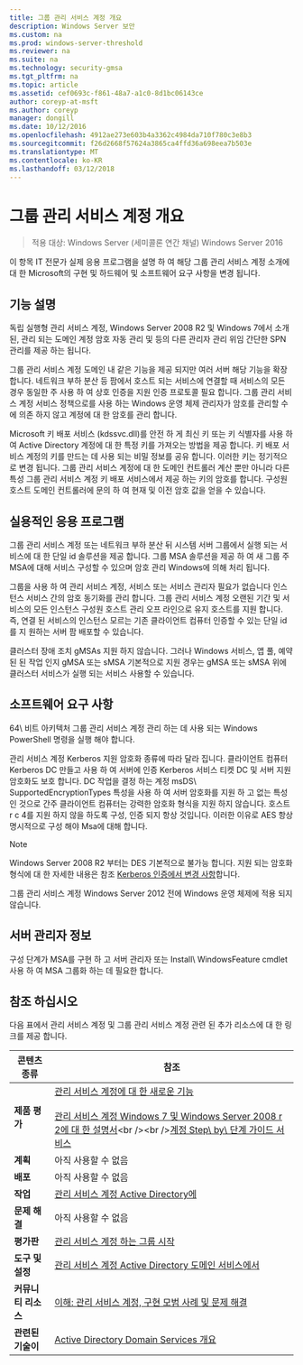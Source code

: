 ```yaml
---
title: 그룹 관리 서비스 계정 개요
description: Windows Server 보안
ms.custom: na
ms.prod: windows-server-threshold
ms.reviewer: na
ms.suite: na
ms.technology: security-gmsa
ms.tgt_pltfrm: na
ms.topic: article
ms.assetid: cef0693c-f861-48a7-a1c0-8d1bc06143ce
author: coreyp-at-msft
ms.author: coreyp
manager: dongill
ms.date: 10/12/2016
ms.openlocfilehash: 4912ae273e603b4a3362c4984da710f780c3e8b3
ms.sourcegitcommit: f26d2668f57624a3865ca4ffd36a698eea7b503e
ms.translationtype: MT
ms.contentlocale: ko-KR
ms.lasthandoff: 03/12/2018
---
```

# <a name="group-managed-service-accounts-overview"></a>그룹 관리 서비스 계정 개요

>적용 대상: Windows Server (세미콜론 연간 채널) Windows Server 2016

이 항목 IT 전문가 실제 응용 프로그램을 설명 하 여 해당 그룹 관리 서비스 계정 소개에 대 한 Microsoft의 구현 및 하드웨어 및 소프트웨어 요구 사항을 변경 됩니다.


## <a name="BKMK_OVER"></a>기능 설명
독립 실행형 관리 서비스 계정, Windows Server 2008 R2 및 Windows 7에서 소개 된, 관리 되는 도메인 계정 암호 자동 관리 및 등의 다른 관리자 관리 위임 간단한 SPN 관리를 제공 하는 됩니다.

그룹 관리 서비스 계정 도메인 내 같은 기능을 제공 되지만 여러 서버 해당 기능을 확장 합니다. 네트워크 부하 분산 등 팜에서 호스트 되는 서비스에 연결할 때 서비스의 모든 경우 동일한 주 사용 하 여 상호 인증을 지원 인증 프로토콜 필요 합니다. 그룹 관리 서비스 계정 서비스 정책으로를 사용 하는 Windows 운영 체제 관리자가 암호를 관리할 수에 의존 하지 않고 계정에 대 한 암호를 관리 합니다.

Microsoft 키 배포 서비스 \(kdssvc.dll\)를 안전 하 게 최신 키 또는 키 식별자를 사용 하 여 Active Directory 계정에 대 한 특정 키를 가져오는 방법을 제공 합니다. 키 배포 서비스 계정의 키를 만드는 데 사용 되는 비밀 정보를 공유 합니다. 이러한 키는 정기적으로 변경 됩니다. 그룹 관리 서비스 계정에 대 한 도메인 컨트롤러 계산 뿐만 아니라 다른 특성 그룹 관리 서비스 계정 키 배포 서비스에서 제공 하는 키의 암호를 합니다.  구성원 호스트 도메인 컨트롤러에 문의 하 여 현재 및 이전 암호 값을 얻을 수 있습니다.

## <a name="BKMK_APP"></a>실용적인 응용 프로그램
그룹 관리 서비스 계정 또는 네트워크 부하 분산 뒤 시스템 서버 그룹에서 실행 되는 서비스에 대 한 단일 id 솔루션을 제공 합니다. 그룹 MSA 솔루션을 제공 하 여 새 그룹 주 MSA에 대해 서비스 구성할 수 있으며 암호 관리 Windows에 의해 처리 됩니다.

그룹을 사용 하 여 관리 서비스 계정, 서비스 또는 서비스 관리자 필요가 없습니다 인스턴스 서비스 간의 암호 동기화를 관리 합니다. 그룹 관리 서비스 계정 오랜된 기간 및 서비스의 모든 인스턴스 구성원 호스트 관리 오프 라인으로 유지 호스트를 지원 합니다. 즉, 연결 된 서비스의 인스턴스 모르는 기존 클라이언트 컴퓨터 인증할 수 있는 단일 id를 지 원하는 서버 팜 배포할 수 있습니다.

클러스터 장애 조치 gMSAs 지원 하지 않습니다. 그러나 Windows 서비스, 앱 풀, 예약된 된 작업 인지 gMSA 또는 sMSA 기본적으로 지원 경우는 gMSA 또는 sMSA 위에 클러스터 서비스가 실행 되는 서비스 사용할 수 있습니다.

## <a name="BKMK_SOFT"></a>소프트웨어 요구 사항

64\ 비트 아키텍처 그룹 관리 서비스 계정 관리 하는 데 사용 되는 Windows PowerShell 명령을 실행 해야 합니다.

관리 서비스 계정 Kerberos 지원 암호화 종류에 따라 달라 집니다. 클라이언트 컴퓨터 Kerberos DC 만들고 사용 하 여 서버에 인증 Kerberos 서비스 티켓 DC 및 서버 지원 암호화도 보호 합니다. DC 작업을 결정 하는 계정 msDS\ SupportedEncryptionTypes 특성을 사용 하 여 서버 암호화를 지원 하 고 없는 특성 인 것으로 간주 클라이언트 컴퓨터는 강력한 암호화 형식을 지원 하지 않습니다. 호스트 r c 4를 지원 하지 않을 하도록 구성, 인증 되지 항상 것입니다. 이러한 이유로 AES 항상 명시적으로 구성 해야 Msa에 대해 합니다.

> [!NOTE]
> Windows Server 2008 R2 부터는 DES 기본적으로 불가능 합니다. 지원 되는 암호화 형식에 대 한 자세한 내용은 참조 [Kerberos 인증에서 변경 사항](https://technet.microsoft.com/library/dd560670(WS.10).aspx)합니다.

그룹 관리 서비스 계정 Windows Server 2012 전에 Windows 운영 체제에 적용 되지 않습니다.

## <a name="server-manager-information"></a>서버 관리자 정보
구성 단계가 MSA를 구현 하 고 서버 관리자 또는 Install\ WindowsFeature cmdlet 사용 하 여 MSA 그룹화 하는 데 필요한 합니다.

## <a name="BKMK_LINKS"></a>참조 하십시오
다음 표에서 관리 서비스 계정 및 그룹 관리 서비스 계정 관련 된 추가 리소스에 대 한 링크를 제공 합니다.

|콘텐츠 종류|참조|
|--------|-------|
|**제품 평가**|[관리 서비스 계정에 대 한 새로운 기능](what-s-new-for-managed-service-accounts.md)<br /><br />[관리 서비스 계정 Windows 7 및 Windows Server 2008 r 2에 대 한 설명서](https://technet.microsoft.com/library/ff641731(v=ws.10).aspx)<br /><br />[계정 Step\ by\ 단계 가이드 서비스](https://technet.microsoft.com/library/dd548356(v=ws.10).aspx)|
|**계획**|아직 사용할 수 없음|
|**배포**|아직 사용할 수 없음|
|**작업**|[관리 서비스 계정 Active Directory에](https://technet.microsoft.com/library/dd378925(v=ws.10).aspx)|
|**문제 해결**|아직 사용할 수 없음|
|**평가판**|[관리 서비스 계정 하는 그룹 시작](getting-started-with-group-managed-service-accounts.md)|
|**도구 및 설정**|[관리 서비스 계정 Active Directory 도메인 서비스에서](https://technet.microsoft.com/library/dd378925(v=WS.10).aspx)|
|**커뮤니티 리소스**|[이해: 관리 서비스 계정, 구현 모범 사례 및 문제 해결](http://blogs.technet.com/b/askds/archive/2009/09/10/managed-service-accounts-understanding-implementing-best-practices-and-troubleshooting.aspx)|
|**관련된 기술이**|[Active Directory Domain Services 개요](active-directory-domain-services-overview.md)|


